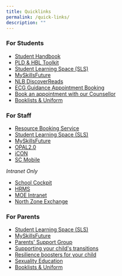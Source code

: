 ```yaml
---
title: Quicklinks
permalink: /quick-links/
description: ""
---
```

### For Students
*   [Student Handbook](https://for.edu.sg/wdlstudenthandbook)  
*   [PLD & HBL Toolkit](https://sites.google.com/moe.edu.sg/wdl-pld-toolkit-students/home)
*   [Student Learning Space (SLS)](http://learning.moe.edu.sg/)
*   [MySkillsFuture](https://www.myskillsfuture.gov.sg/content/student/en/secondary.html)
*   [NLB DiscoverReads](http://www.nlb.gov.sg/discovereads/)
*   [ECG Guidance Appointment Booking](https://go.gov.sg/wdlecg) 
*   [Book an appointment with our Counsellor](https://form.gov.sg/602f6a99cdb3880011704567)
*   [Booklists & Uniform](/resources/booklists-and-uniform/)

### For Staff
*   [Resource Booking Service](https://rbs.avero-tech.com/)
*   [Student Learning Space (SLS)](http://learning.moe.edu.sg/)
*   [MySkillsFuture](https://www.myskillsfuture.sg/)
*   [OPAL2.0](https://opal2.moe.edu.sg/)
*   [iCON](http://icon.moe.edu.sg/)
*   [SC Mobile](https://scmobile.moe.edu.sg/)

_Intranet Only_

*   [School Cockpit](https://schoolcockpit.moe.gov.sg/) 
*   [HRMS](https://hrms.moe.gov.sg/)
*   [MOE Intranet](http://intranet.moe.gov.sg/Pages/Home.aspx)
*   [North Zone Exchange](https://nzx.edu.sg/)

### For Parents

*   [Student Learning Space (SLS)](http://learning.moe.edu.sg/)
*   [MySkillsFuture](https://www.myskillsfuture.gov.sg/content/student/en/secondary.html)
*   [Parents' Support Group](https://www.facebook.com/wdlpsg/)
*   [Supporting your child's transitions](https://drive.google.com/file/d/1wrNuvriOYkJ1bVGsvGtMVfUIU2U25ozS/view?usp=sharing)
*   [Resilience boosters for your child](https://drive.google.com/file/d/1ZVekGuBmDjfSNj5tCxZfGfNsLdJOU8Hy/view?usp=sharing)
*   [Sexuality Education](https://woodlandssec-wp-moe-edu-sg-admin.cwp.sg/wdl-experience/character-citizenship-cce/sexuality-education/)
*   [Booklists & Uniform](https://woodlandssec.moe.edu.sg/resources/booklist/)